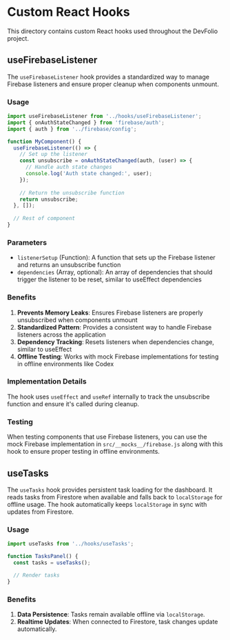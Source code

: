 # Custom React Hooks

This directory contains custom React hooks used throughout the DevFolio project.

## useFirebaseListener

The `useFirebaseListener` hook provides a standardized way to manage Firebase listeners and ensure proper cleanup when components unmount.

### Usage

```javascript
import useFirebaseListener from '../hooks/useFirebaseListener';
import { onAuthStateChanged } from 'firebase/auth';
import { auth } from '../firebase/config';

function MyComponent() {
  useFirebaseListener(() => {
    // Set up the listener
    const unsubscribe = onAuthStateChanged(auth, (user) => {
      // Handle auth state changes
      console.log('Auth state changed:', user);
    });
    
    // Return the unsubscribe function
    return unsubscribe;
  }, []);
  
  // Rest of component
}
```

### Parameters

- `listenerSetup` (Function): A function that sets up the Firebase listener and returns an unsubscribe function
- `dependencies` (Array, optional): An array of dependencies that should trigger the listener to be reset, similar to useEffect dependencies

### Benefits

1. **Prevents Memory Leaks**: Ensures Firebase listeners are properly unsubscribed when components unmount
2. **Standardized Pattern**: Provides a consistent way to handle Firebase listeners across the application
3. **Dependency Tracking**: Resets listeners when dependencies change, similar to useEffect
4. **Offline Testing**: Works with mock Firebase implementations for testing in offline environments like Codex

### Implementation Details

The hook uses `useEffect` and `useRef` internally to track the unsubscribe function and ensure it's called during cleanup.

### Testing

When testing components that use Firebase listeners, you can use the mock Firebase implementation in `src/__mocks__/firebase.js` along with this hook to ensure proper testing in offline environments.

## useTasks

The `useTasks` hook provides persistent task loading for the dashboard. It reads tasks from Firestore when available and falls back to `localStorage` for offline usage. The hook automatically keeps `localStorage` in sync with updates from Firestore.

### Usage

```javascript
import useTasks from '../hooks/useTasks';

function TasksPanel() {
  const tasks = useTasks();

  // Render tasks
}
```

### Benefits

1. **Data Persistence**: Tasks remain available offline via `localStorage`.
2. **Realtime Updates**: When connected to Firestore, task changes update automatically.
